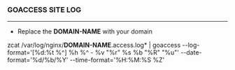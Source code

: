 ### GOACCESS SITE LOG
---

* Replace the **DOMAIN-NAME** with your domain

zcat /var/log/nginx/**DOMAIN-NAME**.access.log* | goaccess --log-format='[%d:%t %^] %h %^ - %v "%r" %s %b "%R" "%u"' --date-format='%d/%b/%Y' --time-format='%H:%M:%S %Z'
